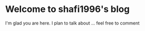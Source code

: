 # Welcome to shafi1996's blog

I'm glad you are here. I plan to talk about ...
feel free to comment
